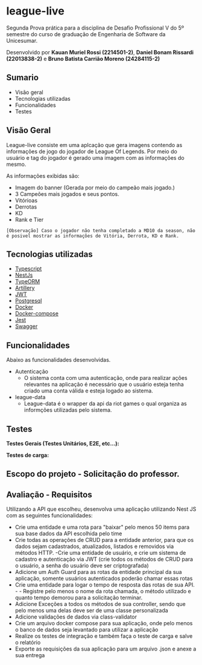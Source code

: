 # league-live

Segunda Prova prática para a disciplina de Desafio Profissional V do 5º semestre do curso de graduação de Engenharia de Software da Unicesumar.

Desenvolvido por **Kauan Muriel Rossi (2214501-2)**, **Daniel Bonam Rissardi (22013838-2)** e **Bruno Batista Carrião Moreno (24284115-2)**

## Sumario

- Visão geral
- Tecnologias utilizadas
- Funcionalidades
- Testes

## Visão Geral

League-live consiste em uma aplcação que gera imagens contendo as informações de jogo do jogador de League Of Legends. Por meio do usuário e tag do jogador é gerado uma imagem com as informações do mesmo.

As informações exibidas são:
- Imagem do banner (Gerada por meio do campeão mais jogado.)
- 3 Campeões mais jogados e seus pontos.
- Vitórioas
- Derrotas
- KD
- Rank e Tier

`[Observação] Caso o jogador não tenha completado a MD10 da season, não é posivel mostrar as informações de Vitória, Derrota, KD e Rank.`

## Tecnologias utilizadas

- [Typescript](https://www.typescriptlang.org/)
- [NestJs](https://nestjs.com/)
- [TypeORM](https://typeorm.io/)
- [Artillery](https://www.artillery.io/)
- [JWT](https://jwt.io/)
- [Postgresql](https://www.postgresql.org/)
- [Docker](https://www.docker.com/)
- [Docker-compose](https://docs.docker.com/compose/)
- [Jest](https://jestjs.io/pt-BR/)
- [Swagger](https://swagger.io/)

## Funcionalidades

Abaixo as funcionalidades desenvolvidas.

- Autenticação
    - O sistema conta com uma autenticação, onde para realizar ações relevantes na aplicação é necessário que o usuário esteja tenha criado uma conta válida e esteja logado ao sistema.
- league-data
    - League-data é o wrapper da api da riot games o qual organiza as informções utilizadas pelo sistema.

## Testes

**Testes Gerais (Testes Unitários, E2E, etc…):**

**Testes de carga:**

## Escopo do projeto - Solicitação do professor.
## Avaliação - Requisitos

Utilizando a API que escolheu, desenvolva uma aplicação utilizando Nest JS com as seguintes funcionalidades:

- Crie uma entidade e uma rota para "baixar" pelo menos 50 items para sua base dados da API escolhida pelo time
- Crie todas as operações de CRUD para a entidade anterior, para que os dados sejam cadastrados, atualizados, listados e removidos via métodos HTTP.
-Crie uma entidade de usuário, e crie um sistema de cadastro e autenticação via JWT (crie todos os métodos de CRUD para o usuário, a senha do usuário deve ser criptografada)
- Adicione um Auth Guard para as rotas da entidade principal da sua aplicação, somente usuários autenticados poderão chamar essas rotas
- Crie uma entidade para logar o tempo de resposta das rotas de sua API. - - Registre pelo menos o nome da rota chamada, o método utilizado e quanto tempo demorou para a solicitação terminar.
- Adicione Exceções a todos os métodos de sua controller, sendo que pelo menos uma delas deve ser de uma classe personalizada
- Adicione validações de dados via class-validator
- Crie um arquivo docker compose para sua aplicação, onde pelo menos o banco de dados seja levantado para utilizar a aplicação
- Realize os testes de integração e também faça o teste de carga e salve o relatório
- Exporte as requisições da sua aplicação para um arquivo .json e anexe a sua entrega
